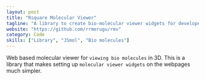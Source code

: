 ```yaml
---
layout: post
title: "Rsquare Molecular Viewer"
tagline: "A library to create bio-molecular viewer widgets for developers"
website: "https://github.com/rrmerugu/rmv"
category: Code
skills: ["Library", "JSmol", "Bio molecules"]
---
```


Web based molecular viewer for `viewing bio molecules` in 3D. This is a library that makes setting up `molecular viewer widgets` on the webpages much simpler.
